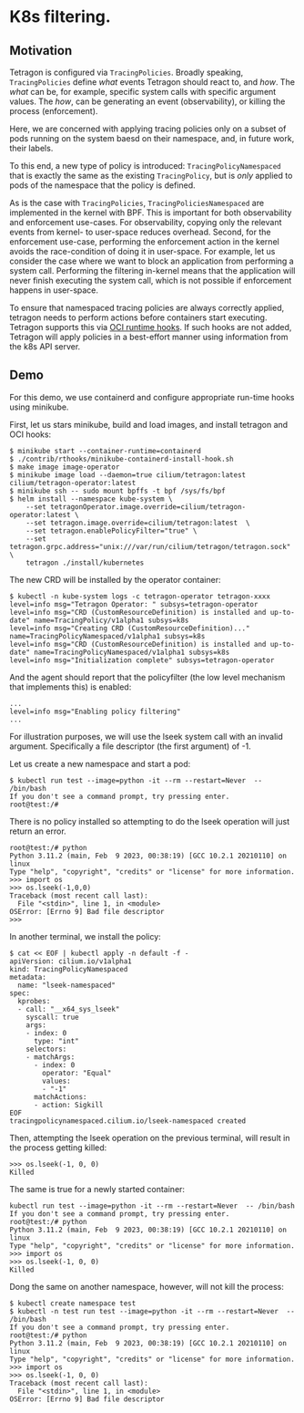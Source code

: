 # K8s filtering.

## Motivation

Tetragon is configured via `TracingPolicies`. Broadly speaking,
`TracingPolicies` define _what_ events Tetragon should react to, and _how_. The
_what_ can be, for example, specific system calls with specific argument
values. The _how_, can be generating an event (observability), or killing the
process (enforcement).

Here, we are concerned with applying tracing policies only on a subset of pods
running on the system baesd on their namespace, and, in future work, their
labels.

To this end, a new type of policy is introduced: `TracingPolicyNamespaced` that
is exactly the same as the existing `TracingPolicy`, but is _only_ applied to
pods of the namespace that the policy is defined.

As is the case with `TracingPolicies`, `TracingPoliciesNamespaced` are
implemented in the kernel with BPF. This is important for both observability
and enforcement use-cases. For observability, copying only the relevant events
from kernel- to user-space reduces overhead. Second, for the enforcement
use-case, performing the enforcement action in the kernel avoids the
race-condition of doing it in user-space. For example, let us consider the case
where we want to block an application from performing a system call. Performing
the filtering in-kernel means that the application will never finish executing
the system call, which is not possible if enforcement happens in user-space.

To ensure that namespaced tracing policies are always correctly applied,
tetragon needs to perform actions before containers start executing. Tetragon
supports this via [OCI runtime
hooks](https://github.com/opencontainers/runtime-spec/blob/main/config.md#posix-platform-hooks).
If such hooks are not added, Tetragon will apply policies in a best-effort
manner using information from the k8s API server.


## Demo

For this demo, we use containerd and configure appropriate run-time hooks using minikube.

First, let us stars minikube, build and load images, and install tetragon and OCI hooks:
```
$ minikube start --container-runtime=containerd
$ ./contrib/rthooks/minikube-containerd-install-hook.sh
$ make image image-operator
$ minikube image load --daemon=true cilium/tetragon:latest cilium/tetragon-operator:latest
$ minikube ssh -- sudo mount bpffs -t bpf /sys/fs/bpf
$ helm install --namespace kube-system \
	--set tetragonOperator.image.override=cilium/tetragon-operator:latest \
	--set tetragon.image.override=cilium/tetragon:latest  \
	--set tetragon.enablePolicyFilter="true" \
	--set tetragon.grpc.address="unix:///var/run/cilium/tetragon/tetragon.sock" \
	tetragon ./install/kubernetes
```


The new CRD will be installed by the operator container:
```
$ kubectl -n kube-system logs -c tetragon-operator tetragon-xxxx
level=info msg="Tetragon Operator: " subsys=tetragon-operator
level=info msg="CRD (CustomResourceDefinition) is installed and up-to-date" name=TracingPolicy/v1alpha1 subsys=k8s
level=info msg="Creating CRD (CustomResourceDefinition)..." name=TracingPolicyNamespaced/v1alpha1 subsys=k8s
level=info msg="CRD (CustomResourceDefinition) is installed and up-to-date" name=TracingPolicyNamespaced/v1alpha1 subsys=k8s
level=info msg="Initialization complete" subsys=tetragon-operator
```

And the agent should report that the policyfilter (the low level mechanism that implements this) is
enabled:
```
...
level=info msg="Enabling policy filtering"
...
```

For illustration purposes, we will use the lseek system call with an invalid argument. Specifically
a file descriptor (the first argument) of -1.

Let us create a new namespace and start a pod:

```
$ kubectl run test --image=python -it --rm --restart=Never  -- /bin/bash
If you don't see a command prompt, try pressing enter.
root@test:/#
```

There is no policy installed so attempting to do the lseek operation will just return an error.
```
root@test:/# python
Python 3.11.2 (main, Feb  9 2023, 00:38:19) [GCC 10.2.1 20210110] on linux
Type "help", "copyright", "credits" or "license" for more information.
>>> import os
>>> os.lseek(-1,0,0)
Traceback (most recent call last):
  File "<stdin>", line 1, in <module>
OSError: [Errno 9] Bad file descriptor
>>> 
```

In another terminal, we install the policy:
```
$ cat << EOF | kubectl apply -n default -f -
apiVersion: cilium.io/v1alpha1
kind: TracingPolicyNamespaced
metadata:
  name: "lseek-namespaced"
spec:
  kprobes:
  - call: "__x64_sys_lseek"
    syscall: true
    args:
    - index: 0
      type: "int"
    selectors:
    - matchArgs:
      - index: 0
        operator: "Equal"
        values:
        - "-1"
      matchActions:
      - action: Sigkill
EOF
tracingpolicynamespaced.cilium.io/lseek-namespaced created
```

Then, attempting the lseek operation on the previous terminal, will result in the process getting
killed:
```
>>> os.lseek(-1, 0, 0)
Killed
```

The same is true for a newly started container:

```
kubectl run test --image=python -it --rm --restart=Never  -- /bin/bash
If you don't see a command prompt, try pressing enter.
root@test:/# python
Python 3.11.2 (main, Feb  9 2023, 00:38:19) [GCC 10.2.1 20210110] on linux
Type "help", "copyright", "credits" or "license" for more information.
>>> import os
>>> os.lseek(-1, 0, 0)
Killed
```

Dong the same on another namespace, however, will not kill the process:
```
$ kubectl create namespace test
$ kubectl -n test run test --image=python -it --rm --restart=Never  -- /bin/bash
If you don't see a command prompt, try pressing enter.
root@test:/# python
Python 3.11.2 (main, Feb  9 2023, 00:38:19) [GCC 10.2.1 20210110] on linux
Type "help", "copyright", "credits" or "license" for more information.
>>> import os
>>> os.lseek(-1, 0, 0)
Traceback (most recent call last):
  File "<stdin>", line 1, in <module>
OSError: [Errno 9] Bad file descriptor
```

